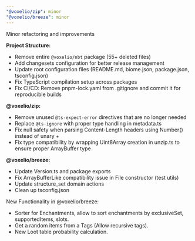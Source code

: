 ```yaml
---
"@voxelio/zip": minor
"@voxelio/breeze": minor
---
```


Minor refactoring and improvements

**Project Structure:**
- Remove entire `@voxelio/nbt` package (55+ deleted files)
- Add changesets configuration for better release management
- Update root configuration files (README.md, biome.json, package.json, tsconfig.json)
- Fix TypeScript compilation setup across packages
- Fix CI/CD: Remove pnpm-lock.yaml from .gitignore and commit it for reproducible builds

**@voxelio/zip:**
- Remove unused `@ts-expect-error` directives that are no longer needed
- Replace `@ts-ignore` with proper type handling in metadata.ts 
- Fix null safety when parsing Content-Length headers using Number() instead of unary +
- Fix type compatibility by wrapping Uint8Array creation in unzip.ts to ensure proper ArrayBuffer type

**@voxelio/breeze:**
- Update Version.ts and package exports
- Fix ArrayBufferLike compatibility issue in File constructor (test utils)
- Update structure_set domain actions
- Clean up tsconfig.json

New Functionality in @voxelio/breeze:
- Sorter for Enchantments, allow to sort enchantments by exclusiveSet, supportedItems, slots.
- Get a random items from a Tags (Allow recursive tags).
- New Loot table probability calculation.
